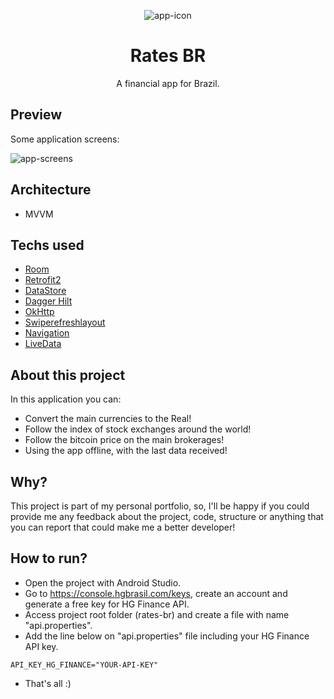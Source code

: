 <p align="center">
  <img src="https://github.com/omouravictor/rates-br/blob/master/rates-br-icon.png" alt="app-icon">
</p>

<h1 align="center">Rates BR</h1>
<p align="center">A financial app for Brazil.</p>

## Preview

Some application screens:

![app-screens](https://github.com/omouravictor/rates-br/assets/64164023/d1e22fd0-b524-477f-9622-68b6d03b70b5)

## Architecture

- MVVM

## Techs used

- [Room](https://developer.android.com/training/data-storage/room)
- [Retrofit2](https://square.github.io/retrofit/)
- [DataStore](https://developer.android.com/jetpack/androidx/releases/datastore)
- [Dagger Hilt](https://developer.android.com/training/dependency-injection/hilt-android)
- [OkHttp](https://square.github.io/okhttp/)
- [Swiperefreshlayout](https://developer.android.com/jetpack/androidx/releases/swiperefreshlayout)
- [Navigation](https://developer.android.com/jetpack/androidx/releases/navigation)
- [LiveData](https://developer.android.com/topic/libraries/architecture/livedata)

## About this project

In this application you can:

- Convert the main currencies to the Real!
- Follow the index of stock exchanges around the world!
- Follow the bitcoin price on the main brokerages!
- Using the app offline, with the last data received!

## Why?

This project is part of my personal portfolio, so, I'll be happy if you could provide me any
feedback about the project, code, structure or anything that you can report that could make me a
better developer!

## How to run?

- Open the project with Android Studio.
- Go to https://console.hgbrasil.com/keys, create an account and generate a free key for HG Finance
  API.
- Access project root folder (rates-br) and create a file with name "api.properties".
- Add the line below on "api.properties" file including your HG Finance API key.

```
API_KEY_HG_FINANCE="YOUR-API-KEY"
```

- That's all :)
